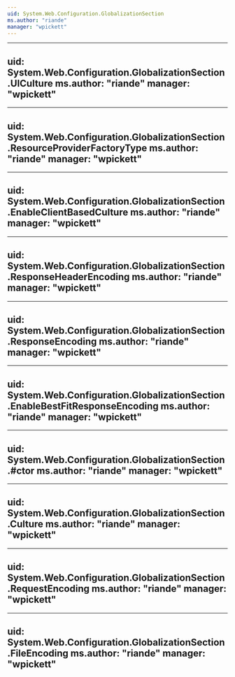 ```yaml
---
uid: System.Web.Configuration.GlobalizationSection
ms.author: "riande"
manager: "wpickett"
---
```


---
uid: System.Web.Configuration.GlobalizationSection.UICulture
ms.author: "riande"
manager: "wpickett"
---

---
uid: System.Web.Configuration.GlobalizationSection.ResourceProviderFactoryType
ms.author: "riande"
manager: "wpickett"
---

---
uid: System.Web.Configuration.GlobalizationSection.EnableClientBasedCulture
ms.author: "riande"
manager: "wpickett"
---

---
uid: System.Web.Configuration.GlobalizationSection.ResponseHeaderEncoding
ms.author: "riande"
manager: "wpickett"
---

---
uid: System.Web.Configuration.GlobalizationSection.ResponseEncoding
ms.author: "riande"
manager: "wpickett"
---

---
uid: System.Web.Configuration.GlobalizationSection.EnableBestFitResponseEncoding
ms.author: "riande"
manager: "wpickett"
---

---
uid: System.Web.Configuration.GlobalizationSection.#ctor
ms.author: "riande"
manager: "wpickett"
---

---
uid: System.Web.Configuration.GlobalizationSection.Culture
ms.author: "riande"
manager: "wpickett"
---

---
uid: System.Web.Configuration.GlobalizationSection.RequestEncoding
ms.author: "riande"
manager: "wpickett"
---

---
uid: System.Web.Configuration.GlobalizationSection.FileEncoding
ms.author: "riande"
manager: "wpickett"
---
